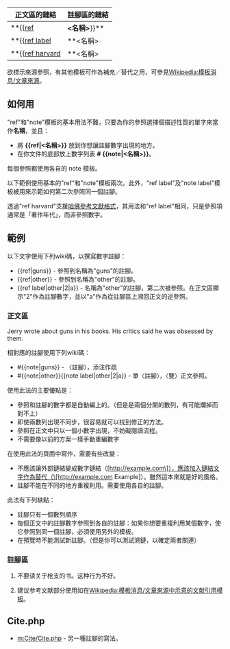 | 正文區的鏈結                                                                                          | 註腳區的鏈結                                                                                                                   |
| ----------------------------------------------------------------------------------------------- | ------------------------------------------------------------------------------------------------------------------------ |
| **{{[ref](../Page/template:ref.md "wikilink")|**\<名稱\>**}}**                                    | **\#{{[note](../Page/template:note.md "wikilink")|**\<名稱\>**}}** - 後接注疏、引文出處等。                                           |
| **{{[ref label](../Page/template:ref_label.md "wikilink")|**\<名稱\>|\<註腳數字\>|\<溯鏈標籤\>**}}**      | **{{[note label](../Page/template:note_label.md "wikilink")|**\<名稱\>|\<註腳數字\>|\<溯鏈標籤\>**}}** （同一行前接既存的{{note}}，後接引文出處資訊） |
| **{{[ref harvard](../Page/template:ref_harvard.md "wikilink")|**\<名稱\>|\<哈佛式引用\>|\<溯鏈標籤\>**}}** | **{{[note label](../Page/template:note_label.md "wikilink")|**\<名稱\>|\<哈佛式引用\>|\<溯鏈標籤\>**}}**                            |

欲標示來源參照，有其他模板可作為補充／替代之用，可參見[Wikipedia:模板消息/文章來源](https://zh.wikipedia.org/wiki/Wikipedia:模板消息/文章來源 "wikilink")。

## 如何用

"ref"和"note"模板的基本用法不難，只要為你的參照選擇個描述性質的單字來當作**名稱**，並且：

  - 將 **{{ref|\<名稱\>}}** 放到你想讓註腳數字出現的地方。
  - 在你文件的底部放上數字列表 **\# {{note|\<名稱\>}}**。

每個參照都使用各自的 note 模板。

以下範例使用基本的"ref"和"note"模板兩次。此外，"ref label"及"note
label"模板被用來示範如何第二次參照同一個註腳。

透過"ref harvard"支援[哈佛參考文獻格式](../Page/哈佛參考文獻格式.md "wikilink")，其用法和"ref
label"相同，只是參照項通常是「著作年代」，而非參照數字。

## 範例

以下文字使用下列wiki碼，以撰寫數字註腳：

  - {{ref|guns}} - 參照到名稱為"guns"的註腳。
  - {{ref|other}} - 參照到名稱為"other"的註腳。
  - {{ref label|other|2|a}} -
    名稱為"other"的註腳，第二次被參照。在正文區顯示"2"作為註腳數字，並以"a"作為從註腳區上溯回正文的逆參照。

### 正文區

Jerry wrote about guns in his books. His critics said he was obsessed by
them.

相對應的註腳使用下列wiki碼：

  - \#{{note|guns}} - 〈註腳〉，添注作疏
  - \#{{note|other}}{{note label|other|2|a}} - 單〈註腳〉，〈雙〉正文參照。

使用此法的主要優點是：

  - 參照和註腳的數字都是自動編上的。（但是是兩個分開的數列，有可能爛掉而對不上）
  - 即使兩數列出現不同步，很容易就可以找到修正的方法。
  - 參照在正文中只以一個小數字出現，不妨礙閱讀流程。
  - 不需要像以前的方案一樣手動重編數字

在使用此法的頁面中寫作，需要有些改變：

  - 不應該讓外部鏈結變成數字鏈結（\[http://example.com\]），應該加入鏈結文字作為替代（\[http://example.com
    Example\]）。雖然這本來就是好的風格。
  - 註腳不能在不同的地方重複利用。需要使用各自的註腳。

此法有下列缺點：

  - 註腳只有一個數列順序
  - 每個正文中的註腳數字參照到各自的註腳：如果你想要重複利用某個數字，使它參照到同一個註腳，必須使用另外的模板。
  - 在預覽時不能測試新註腳。（但是你可以測試溯鏈，以確定兩者關連）

### 註腳區

1.  不要读关于枪支的书。这种行为不好。

2.  建议参考文献部分使用如在[Wikipedia:模板消息/文章來源中示意的文献引用模板](https://zh.wikipedia.org/wiki/Wikipedia:模板消息/文章來源 "wikilink")。

## Cite.php

  - [m:Cite/Cite.php](../Page/m:Cite/Cite.php.md "wikilink") - 另一種註腳的寫法。